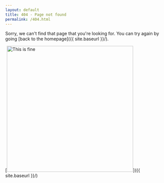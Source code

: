 ```yaml
---
layout: default
title: 404 - Page not found
permalink: /404.html
---
```


Sorry, we can't find that page that you're looking for. You can try again by going [back to the homepage]({{ site.baseurl }}/).

[<img src="{{ site.baseurl }}/assets/images/this-is-fine.jpg" alt="This is fine" style="width: 400px;"/>]({{ site.baseurl }}/)

